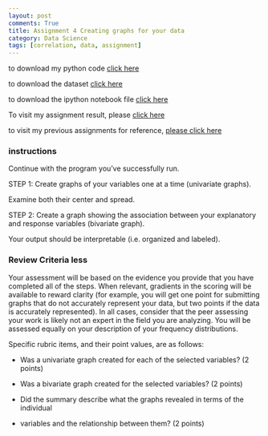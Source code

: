 ```yaml
---
layout: post
comments: True
title: Assignment 4 Creating graphs for your data
category: Data Science
tags: [correlation, data, assignment]
---
```


to download my python code [click here](https://dl.dropboxusercontent.com/u/49272502/TempDataScienceCourse/Assignment%204/Assignment%204.py)

to download the dataset [click here](https://dl.dropboxusercontent.com/u/49272502/TempDataScienceCourse/Assignment%204/gapminder.csv)

to download the ipython notebook file [click here](https://dl.dropboxusercontent.com/u/49272502/TempDataScienceCourse/Assignment%204/Assignment%204.ipynb.json)

To visit my assignment result, please [click here](https://dl.dropboxusercontent.com/u/49272502/TempDataScienceCourse/Assignment%204/Assignment%204.html)

to visit my previous assignments for reference, [please click here](http://jizongl.github.io/DataManagement/)

### instructions

Continue with the program you’ve successfully run.

STEP 1: Create graphs of your variables one at a time (univariate graphs).

Examine both their center and spread.

STEP 2: Create a graph showing the association between your explanatory and response variables (bivariate graph).

Your output should be interpretable (i.e. organized and labeled).

### Review Criteria less 

Your assessment will be based on the evidence you provide that you have completed all of the steps. When relevant, gradients in the scoring will be available to reward clarity (for example, you will get one point for submitting graphs that do not accurately represent your data, but two points if the data is accurately represented). In all cases, consider that the peer assessing your work is likely not an expert in the field you are analyzing. You will be assessed equally on your description of your frequency distributions.

Specific rubric items, and their point values, are as follows:

* Was a univariate graph created for each of the selected variables? (2 points)

* Was a bivariate graph created for the selected variables? (2 points)

* Did the summary describe what the graphs revealed in terms of the individual 

* variables and the relationship between them? (2 points)



